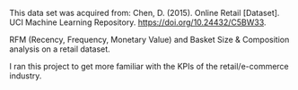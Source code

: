 This data set was acquired from: Chen, D. (2015). Online Retail [Dataset]. UCI Machine Learning Repository. https://doi.org/10.24432/C5BW33.

RFM (Recency, Frequency, Monetary Value) and Basket Size & Composition analysis on a retail dataset.

I ran this project to get more familiar with the KPIs of the retail/e-commerce industry.


